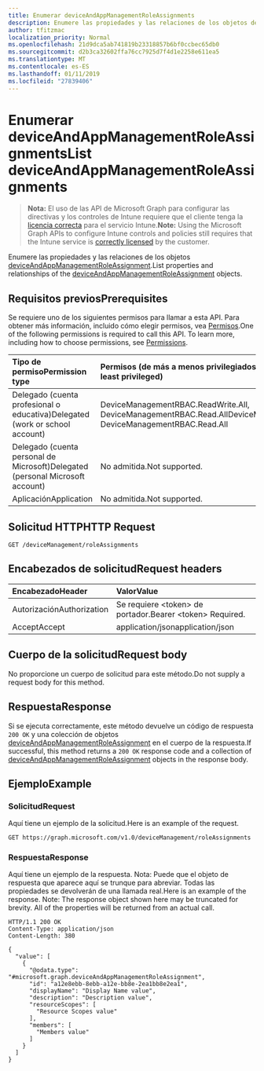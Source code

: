 ```yaml
---
title: Enumerar deviceAndAppManagementRoleAssignments
description: Enumere las propiedades y las relaciones de los objetos deviceAndAppManagementRoleAssignment.
author: tfitzmac
localization_priority: Normal
ms.openlocfilehash: 21d9dca5ab741819b23318857b6bf0ccbec65db0
ms.sourcegitcommit: d2b3ca32602ffa76cc7925d7f4d1e2258e611ea5
ms.translationtype: MT
ms.contentlocale: es-ES
ms.lasthandoff: 01/11/2019
ms.locfileid: "27839406"
---
```

# <a name="list-deviceandappmanagementroleassignments"></a><span data-ttu-id="256c4-103">Enumerar deviceAndAppManagementRoleAssignments</span><span class="sxs-lookup"><span data-stu-id="256c4-103">List deviceAndAppManagementRoleAssignments</span></span>

> <span data-ttu-id="256c4-104">**Nota:** El uso de las API de Microsoft Graph para configurar las directivas y los controles de Intune requiere que el cliente tenga la [licencia correcta](https://go.microsoft.com/fwlink/?linkid=839381) para el servicio Intune.</span><span class="sxs-lookup"><span data-stu-id="256c4-104">**Note:** Using the Microsoft Graph APIs to configure Intune controls and policies still requires that the Intune service is [correctly licensed](https://go.microsoft.com/fwlink/?linkid=839381) by the customer.</span></span>

<span data-ttu-id="256c4-105">Enumere las propiedades y las relaciones de los objetos [deviceAndAppManagementRoleAssignment](../resources/intune-rbac-deviceandappmanagementroleassignment.md).</span><span class="sxs-lookup"><span data-stu-id="256c4-105">List properties and relationships of the [deviceAndAppManagementRoleAssignment](../resources/intune-rbac-deviceandappmanagementroleassignment.md) objects.</span></span>
## <a name="prerequisites"></a><span data-ttu-id="256c4-106">Requisitos previos</span><span class="sxs-lookup"><span data-stu-id="256c4-106">Prerequisites</span></span>
<span data-ttu-id="256c4-p101">Se requiere uno de los siguientes permisos para llamar a esta API. Para obtener más información, incluido cómo elegir permisos, vea [Permisos](/graph/permissions-reference).</span><span class="sxs-lookup"><span data-stu-id="256c4-p101">One of the following permissions is required to call this API. To learn more, including how to choose permissions, see [Permissions](/graph/permissions-reference).</span></span>

|<span data-ttu-id="256c4-109">Tipo de permiso</span><span class="sxs-lookup"><span data-stu-id="256c4-109">Permission type</span></span>|<span data-ttu-id="256c4-110">Permisos (de más a menos privilegiados)</span><span class="sxs-lookup"><span data-stu-id="256c4-110">Permissions (from most to least privileged)</span></span>|
|:---|:---|
|<span data-ttu-id="256c4-111">Delegado (cuenta profesional o educativa)</span><span class="sxs-lookup"><span data-stu-id="256c4-111">Delegated (work or school account)</span></span>|<span data-ttu-id="256c4-112">DeviceManagementRBAC.ReadWrite.All, DeviceManagementRBAC.Read.All</span><span class="sxs-lookup"><span data-stu-id="256c4-112">DeviceManagementRBAC.ReadWrite.All, DeviceManagementRBAC.Read.All</span></span>|
|<span data-ttu-id="256c4-113">Delegado (cuenta personal de Microsoft)</span><span class="sxs-lookup"><span data-stu-id="256c4-113">Delegated (personal Microsoft account)</span></span>|<span data-ttu-id="256c4-114">No admitida.</span><span class="sxs-lookup"><span data-stu-id="256c4-114">Not supported.</span></span>|
|<span data-ttu-id="256c4-115">Aplicación</span><span class="sxs-lookup"><span data-stu-id="256c4-115">Application</span></span>|<span data-ttu-id="256c4-116">No admitida.</span><span class="sxs-lookup"><span data-stu-id="256c4-116">Not supported.</span></span>|

## <a name="http-request"></a><span data-ttu-id="256c4-117">Solicitud HTTP</span><span class="sxs-lookup"><span data-stu-id="256c4-117">HTTP Request</span></span>
<!-- {
  "blockType": "ignored"
}
-->
``` http
GET /deviceManagement/roleAssignments
```

## <a name="request-headers"></a><span data-ttu-id="256c4-118">Encabezados de solicitud</span><span class="sxs-lookup"><span data-stu-id="256c4-118">Request headers</span></span>
|<span data-ttu-id="256c4-119">Encabezado</span><span class="sxs-lookup"><span data-stu-id="256c4-119">Header</span></span>|<span data-ttu-id="256c4-120">Valor</span><span class="sxs-lookup"><span data-stu-id="256c4-120">Value</span></span>|
|:---|:---|
|<span data-ttu-id="256c4-121">Autorización</span><span class="sxs-lookup"><span data-stu-id="256c4-121">Authorization</span></span>|<span data-ttu-id="256c4-122">Se requiere &lt;token&gt; de portador.</span><span class="sxs-lookup"><span data-stu-id="256c4-122">Bearer &lt;token&gt; Required.</span></span>|
|<span data-ttu-id="256c4-123">Accept</span><span class="sxs-lookup"><span data-stu-id="256c4-123">Accept</span></span>|<span data-ttu-id="256c4-124">application/json</span><span class="sxs-lookup"><span data-stu-id="256c4-124">application/json</span></span>|

## <a name="request-body"></a><span data-ttu-id="256c4-125">Cuerpo de la solicitud</span><span class="sxs-lookup"><span data-stu-id="256c4-125">Request body</span></span>
<span data-ttu-id="256c4-126">No proporcione un cuerpo de solicitud para este método.</span><span class="sxs-lookup"><span data-stu-id="256c4-126">Do not supply a request body for this method.</span></span>

## <a name="response"></a><span data-ttu-id="256c4-127">Respuesta</span><span class="sxs-lookup"><span data-stu-id="256c4-127">Response</span></span>
<span data-ttu-id="256c4-128">Si se ejecuta correctamente, este método devuelve un código de respuesta `200 OK` y una colección de objetos [deviceAndAppManagementRoleAssignment](../resources/intune-rbac-deviceandappmanagementroleassignment.md) en el cuerpo de la respuesta.</span><span class="sxs-lookup"><span data-stu-id="256c4-128">If successful, this method returns a `200 OK` response code and a collection of [deviceAndAppManagementRoleAssignment](../resources/intune-rbac-deviceandappmanagementroleassignment.md) objects in the response body.</span></span>

## <a name="example"></a><span data-ttu-id="256c4-129">Ejemplo</span><span class="sxs-lookup"><span data-stu-id="256c4-129">Example</span></span>
### <a name="request"></a><span data-ttu-id="256c4-130">Solicitud</span><span class="sxs-lookup"><span data-stu-id="256c4-130">Request</span></span>
<span data-ttu-id="256c4-131">Aquí tiene un ejemplo de la solicitud.</span><span class="sxs-lookup"><span data-stu-id="256c4-131">Here is an example of the request.</span></span>
``` http
GET https://graph.microsoft.com/v1.0/deviceManagement/roleAssignments
```

### <a name="response"></a><span data-ttu-id="256c4-132">Respuesta</span><span class="sxs-lookup"><span data-stu-id="256c4-132">Response</span></span>
<span data-ttu-id="256c4-p102">Aquí tiene un ejemplo de la respuesta. Nota: Puede que el objeto de respuesta que aparece aquí se trunque para abreviar. Todas las propiedades se devolverán de una llamada real.</span><span class="sxs-lookup"><span data-stu-id="256c4-p102">Here is an example of the response. Note: The response object shown here may be truncated for brevity. All of the properties will be returned from an actual call.</span></span>
``` http
HTTP/1.1 200 OK
Content-Type: application/json
Content-Length: 380

{
  "value": [
    {
      "@odata.type": "#microsoft.graph.deviceAndAppManagementRoleAssignment",
      "id": "a12e8ebb-8ebb-a12e-bb8e-2ea1bb8e2ea1",
      "displayName": "Display Name value",
      "description": "Description value",
      "resourceScopes": [
        "Resource Scopes value"
      ],
      "members": [
        "Members value"
      ]
    }
  ]
}
```




